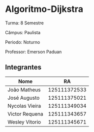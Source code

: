 # Algoritmo-Dijkstra

Turma: 8 Semestre

Câmpus: Paulista

Periodo: Noturno

Professor: Emerson Paduan

## Integrantes

| Nome           | RA           |
| -------------- | ------------ |
| João Matheus   | 125111372533 |
| José Augusto   | 125111375021 |
| Nycolas Vieira | 125111349034 |
| Victor Requena | 125111343657 |
| Wesley Vitorio | 125111345671 |
